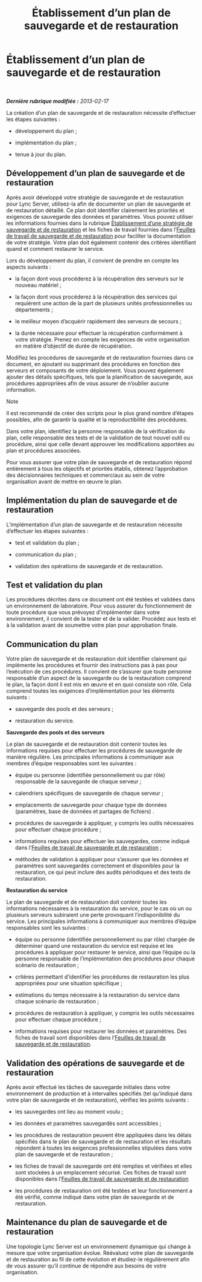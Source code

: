 ﻿---
title: Établissement d’un plan de sauvegarde et de restauration
TOCTitle: Établissement d’un plan de sauvegarde et de restauration
ms:assetid: 9f562ef1-3804-41e2-b3e4-d45b2e8c63c9
ms:mtpsurl: https://technet.microsoft.com/fr-fr/library/Hh202183(v=OCS.15)
ms:contentKeyID: 53095474
ms.date: 05/20/2016
mtps_version: v=OCS.15
ms.translationtype: HT
---

# Établissement d’un plan de sauvegarde et de restauration

 

_**Dernière rubrique modifiée :** 2013-02-17_

La création d’un plan de sauvegarde et de restauration nécessite d’effectuer les étapes suivantes :

  - développement du plan ;

  - implémentation du plan ;

  - tenue à jour du plan.

## Développement d’un plan de sauvegarde et de restauration

Après avoir développé votre stratégie de sauvegarde et de restauration pour Lync Server, utilisez-la afin de documenter un plan de sauvegarde et de restauration détaillé. Ce plan doit identifier clairement les priorités et exigences de sauvegarde des données et paramètres. Vous pouvez utiliser les informations fournies dans la rubrique [Établissement d’une stratégie de sauvegarde et de restauration](lync-server-2013-establishing-a-backup-and-restoration-strategy.md) et les fiches de travail fournies dans l’[Feuilles de travail de sauvegarde et de restauration](lync-server-2013-backup-and-restoration-worksheets.md) pour faciliter la documentation de votre stratégie. Votre plan doit également contenir des critères identifiant quand et comment restaurer le service.

Lors du développement du plan, il convient de prendre en compte les aspects suivants :

  - la façon dont vous procéderez à la récupération des serveurs sur le nouveau matériel ;

  - la façon dont vous procéderez à la récupération des services qui requièrent une action de la part de plusieurs unités professionnelles ou départements ;

  - le meilleur moyen d’acquérir rapidement des serveurs de secours ;

  - la durée nécessaire pour effectuer la récupération conformément à votre stratégie. Prenez en compte les exigences de votre organisation en matière d’objectif de durée de récupération.

Modifiez les procédures de sauvegarde et de restauration fournies dans ce document, en ajoutant ou supprimant des procédures en fonction des serveurs et composants de votre déploiement. Vous pouvez également ajouter des détails spécifiques, tels que la planification de sauvegarde, aux procédures appropriées afin de vous assurer de n’oublier aucune information.

> [!NOTE]  
> Il est recommandé de créer des scripts pour le plus grand nombre d’étapes possibles, afin de garantir la qualité et la reproductibilité des procédures.

Dans votre plan, identifiez la personne responsable de la vérification du plan, celle responsable des tests et de la validation de tout nouvel outil ou procédure, ainsi que celle devant approuver les modifications apportées au plan et procédures associées.

Pour vous assurer que votre plan de sauvegarde et de restauration répond entièrement à tous les objectifs et priorités établis, obtenez l’approbation des décisionnaires techniques et commerciaux au sein de votre organisation avant de mettre en œuvre le plan.

## Implémentation du plan de sauvegarde et de restauration

L’implémentation d’un plan de sauvegarde et de restauration nécessite d’effectuer les étapes suivantes :

  - test et validation du plan ;

  - communication du plan ;

  - validation des opérations de sauvegarde et de restauration.

## Test et validation du plan

Les procédures décrites dans ce document ont été testées et validées dans un environnement de laboratoire. Pour vous assurer du fonctionnement de toute procédure que vous prévoyez d’implémenter dans votre environnement, il convient de la tester et de la valider. Procédez aux tests et à la validation avant de soumettre votre plan pour approbation finale.

## Communication du plan

Votre plan de sauvegarde et de restauration doit identifier clairement qui implémente les procédures et fournir des instructions pas à pas pour l’exécution de ces procédures. Il convient de s’assurer que toute personne responsable d’un aspect de la sauvegarde ou de la restauration comprend le plan, la façon dont il est mis en œuvre et en quoi consiste son rôle. Cela comprend toutes les exigences d’implémentation pour les éléments suivants :

  - sauvegarde des pools et des serveurs ;

  - restauration du service.

**Sauvegarde des pools et des serveurs**

Le plan de sauvegarde et de restauration doit contenir toutes les informations requises pour effectuer les procédures de sauvegarde de manière régulière. Les principales informations à communiquer aux membres d’équipe responsables sont les suivantes :

  - équipe ou personne (identifiée personnellement ou par rôle) responsable de la sauvegarde de chaque serveur ;

  - calendriers spécifiques de sauvegarde de chaque serveur ;

  - emplacements de sauvegarde pour chaque type de données (paramètres, base de données et partages de fichiers) .

  - procédures de sauvegarde à appliquer, y compris les outils nécessaires pour effectuer chaque procédure ;

  - informations requises pour effectuer les sauvegardes, comme indiqué dans l’[Feuilles de travail de sauvegarde et de restauration](lync-server-2013-backup-and-restoration-worksheets.md) ;

  - méthodes de validation à appliquer pour s’assurer que les données et paramètres sont sauvegardés correctement et disponibles pour la restauration, ce qui peut inclure des audits périodiques et des tests de restauration.

**Restauration du service**

Le plan de sauvegarde et de restauration doit contenir toutes les informations nécessaires à la restauration du service, pour le cas où un ou plusieurs serveurs subiraient une perte provoquant l’indisponibilité du service. Les principales informations à communiquer aux membres d’équipe responsables sont les suivantes :

  - équipe ou personne (identifiée personnellement ou par rôle) chargée de déterminer quand une restauration du service est requise et les procédures à appliquer pour restaurer le service, ainsi que l’équipe ou la personne responsable de l’implémentation des procédures pour chaque scénario de restauration ;

  - critères permettant d’identifier les procédures de restauration les plus appropriées pour une situation spécifique ;

  - estimations du temps nécessaire à la restauration du service dans chaque scénario de restauration ;

  - procédures de restauration à appliquer, y compris les outils nécessaires pour effectuer chaque procédure ;

  - informations requises pour restaurer les données et paramètres. Des fiches de travail sont disponibles dans l’[Feuilles de travail de sauvegarde et de restauration](lync-server-2013-backup-and-restoration-worksheets.md).

## Validation des opérations de sauvegarde et de restauration

Après avoir effectué les tâches de sauvegarde initiales dans votre environnement de production et à intervalles spécifiés (tel qu’indiqué dans votre plan de sauvegarde et de restauration), vérifiez les points suivants :

  - les sauvegardes ont lieu au moment voulu ;

  - les données et paramètres sauvegardés sont accessibles ;

  - les procédures de restauration peuvent être appliquées dans les délais spécifiés dans le plan de sauvegarde et de restauration et les résultats répondent à toutes les exigences professionnelles stipulées dans votre plan de sauvegarde et de restauration ;

  - les fiches de travail de sauvegarde ont été remplies et vérifiées et elles sont stockées à un emplacement sécurisé. Ces fiches de travail sont disponibles dans l’[Feuilles de travail de sauvegarde et de restauration](lync-server-2013-backup-and-restoration-worksheets.md)

  - les procédures de restauration ont été testées et leur fonctionnement a été vérifié, comme indiqué dans votre plan de sauvegarde et de restauration.

## Maintenance du plan de sauvegarde et de restauration

Une topologie Lync Server est un environnement dynamique qui change à mesure que votre organisation évolue. Réévaluez votre plan de sauvegarde et de restauration au fil de cette évolution et étudiez-le régulièrement afin de vous assurer qu’il continue de répondre aux besoins de votre organisation.

